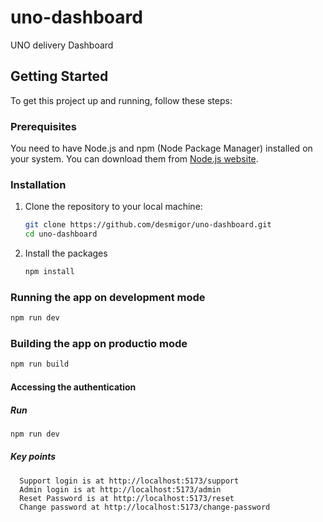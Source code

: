 # uno-dashboard
UNO delivery Dashboard

## Getting Started

To get this project up and running, follow these steps:

### Prerequisites

You need to have Node.js and npm (Node Package Manager) installed on your system. You can download them from [Node.js website](https://nodejs.org/).

### Installation

1. Clone the repository to your local machine:

   ```bash
   git clone https://github.com/desmigor/uno-dashboard.git
   cd uno-dashboard
   ```
2. Install the packages

   ```bash
   npm install
   ```
### Running the app on development mode

  ```bash
  npm run dev
  ```
### Building the app on productio mode

  ```bash
  npm run build
  ```

#### Accessing the authentication

##### Run 

```bash
npm run dev
```

##### Key points

      Support login is at http://localhost:5173/support
      Admin login is at http://localhost:5173/admin
      Reset Password is at http://localhost:5173/reset
      Change password at http://localhost:5173/change-password

   




